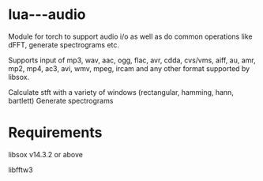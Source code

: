 lua---audio
===========

Module for torch to support audio i/o as well as do common operations like dFFT, generate spectrograms etc.

Supports input of mp3, wav, aac, ogg, flac, avr, cdda, cvs/vms, aiff, au, amr, mp2, mp4, ac3, avi, wmv, 
mpeg, ircam and any other format supported by libsox.

Calculate stft with a variety of windows (rectangular, hamming, hann, bartlett)
Generate spectrograms 

Requirements
===
libsox v14.3.2 or above

libfftw3